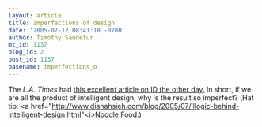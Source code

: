 ```yaml
---
layout: article
title: Imperfections of design
date: '2005-07-12 08:41:18 -0700'
author: Timothy Sandefur
mt_id: 1137
blog_id: 2
post_id: 1137
basename: imperfections_o
---
```

The <i>L.A. Times</i> had <a href="http://www.latimes.com/news/opinion/commentary/la-oe-barash27jun27,0,5530701.story?coll=la-news-comment-opinions">this excellent article on ID the other day.</a> In short, if we are all the product of intelligent design, why is the result so imperfect? (Hat tip: <a href="http://www.dianahsieh.com/blog/2005/07/illogic-behind-intelligent-design.html"<i>Noodle Food.</i></a>)

